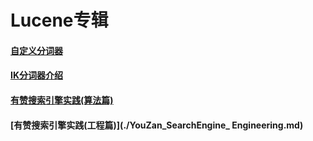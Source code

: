 # Lucene专辑



#### [自定义分词器](./Custom_Analyzer.md)

#### [IK分词器介绍](./IK_Analyzer.md)

#### [有赞搜索引擎实践(算法篇)](./YouZan_SearchEngine_Algorithm.md)

#### [有赞搜索引擎实践(工程篇)](./YouZan_SearchEngine_ Engineering.md)